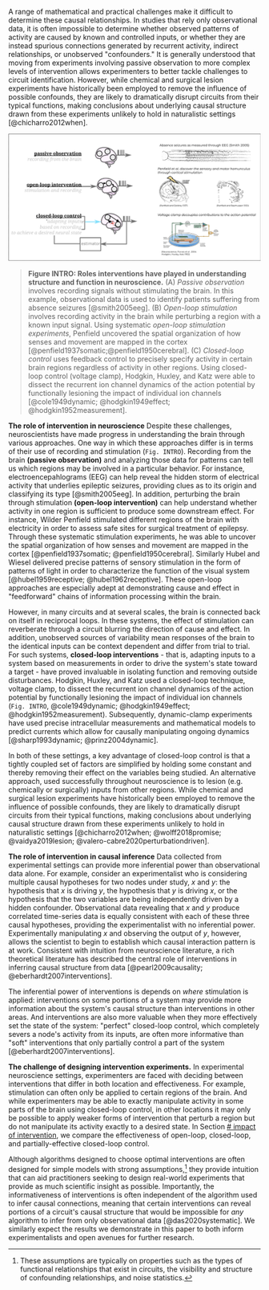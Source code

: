 <!-- NOTE: starts to be intervention-y... maybe this section shouldn't exist if we're not discussing time-series estimation in depth -->
A range of mathematical and practical challenges make it difficult to determine these causal relationships. In studies that rely only observational data, it is often impossible to determine whether observed patterns of activity are caused by known and controlled inputs, or whether they are instead spurious connections generated by recurrent activity, indirect relationships, or unobserved "confounders." It is generally understood that moving from experiments involving passive observation to more complex levels of intervention allows experimenters to better tackle challenges to circuit identification. However, while chemical and surgical lesion experiments have historically been employed to remove the influence of possible confounds, they are likely to dramatically disrupt circuits from their typical functions, making conclusions about underlying causal structure drawn from these experiments unlikely to hold in naturalistic settings [@chicharro2012when]. 

![](/figures/core_figure_sketches/figure1_sketch.png "role of interventions")

> **Figure INTRO: Roles interventions have played in understanding structure and function in neuroscience.** (A) *Passive observation* involves recording signals without stimulating the brain. In this example, observational data is used to identify patients suffering from absence seizures [@smith2005eeg]. (B) *Open-loop stimulation* involves recording activity in the brain while perturbing a region with a known input signal. Using systematic *open-loop stimulation experiments*, Penfield uncovered the spatial organization of how senses and movement are mapped in the cortex [@penfield1937somatic;@penfield1950cerebral]. (C) *Closed-loop control* uses feedback control to precisely specify activity in certain brain regions regardless of activity in other regions. Using closed-loop control (voltage clamp), Hodgkin, Huxley, and Katz were able to dissect the recurrent ion channel dynamics of the action potential by functionally lesioning the impact of individual ion channels [@cole1949dynamic; @hodgkin1949effect; @hodgkin1952measurement].

<!-- NOTE: refs from thesis, esp. __background_from_th.md -->
**The role of intervention in neuroscience**
Despite these challenges, neuroscientists have made progress in understanding the brain through various approaches. One way in which these approaches differ is in terms of their use of recording and stimulation (`Fig. INTRO`). Recording from the brain **(passive observation)** and analyzing those data for patterns can tell us which regions may be involved in a particular behavior. For instance, electroencepahlograms (EEG) can help reveal the hidden storm of electrical activity that underlies epileptic seizures, providing clues as to its origin and classifying its type [@smith2005eeg]. In addition, perturbing the brain through stimulation **(open-loop intervention)** can help understand whether activity in one region is sufficient to produce some downstream effect. For instance, Wilder Penfield stimulated different regions of the brain with electricity in order to assess safe sites for surgical treatment of epilepsy. Through these systematic stimulation experiments, he was able to uncover the spatial organization of how senses and movement are mapped in the cortex [@penfield1937somatic; @penfield1950cerebral]. Similarly Hubel and Wiesel delivered precise patterns of sensory stimulation in the form of patterns of light in order to characterize the function of the visual system [@hubel1959receptive; @hubel1962receptive]. These open-loop approaches are especially adept at demonstrating cause and effect in "feedforward" chains of information processing within the brain.

However, in many circuits and at several scales, the brain is connected back on itself in reciprocal loops. In these systems, the effect of stimulation can reverberate through a circuit blurring the direction of cause and effect. In addition, unobserved sources of variability mean responses of the brain to the identical inputs can be context dependent and differ from trial to trial. For such systems, **closed-loop interventions** - that is, adapting inputs to a system based on measurements in order to drive the system's state toward a target - have proved invaluable in isolating function and removing outside disturbances. Hodgkin, Huxley, and Katz used a closed-loop technique, voltage clamp, to dissect the recurrent ion channel dynamics of the action potential by functionally lesioning the impact of individual ion channels (`Fig. INTRO`, @cole1949dynamic; @hodgkin1949effect; @hodgkin1952measurement). Subsequently, dynamic-clamp experiments have used precise intracellular measurements and mathematical models to predict currents which allow for causally manipulating ongoing dynamics [@sharp1993dynamic; @prinz2004dynamic]. 

In both of these settings, a key advantage of closed-loop control is that a tightly coupled set of factors are simplified by holding some constant and thereby removing their effect on the variables being studied. An alternative approach, used successfully throughout neuroscience is to lesion (e.g. chemically or surgically) inputs from other regions. While chemical and surgical lesion experiments have historically been employed to remove the influence of possible confounds, they are likely to dramatically disrupt circuits from their typical functions, making conclusions about underlying causal structure drawn from these experiments unlikely to hold in naturalistic settings [@chicharro2012when; @wolff2018promise; @vaidya2019lesion; @valero-cabre2020perturbationdriven].
<!-- NOTE: cut -- Closed-loop control allows for both simplifying identification by reversibly severing inputs, while also potentially maintaining other aspects of a circuits natural context (such as mean activity levels and firing rates), allowing for precise identification in a relevant operating regime. -->

<!-- NOTE: see also:
/sketches_and_notation/intro-background/__background_from_th.md
/sketches_and_notation/intro-background/__background_control_prop.md
/sketches_and_notation/intro-background/background_why_control.md
-->
<!-- NOTE: prior draft archived at /section_content/spiking_draft/spiking_background_intervention_causal_inf.md -->

**The role of intervention in causal inference**
Data collected from experimental settings can provide more inferential power than observational data alone. For example, consider an experimentalist who is considering multiple causal hypotheses for two nodes under study, $x$ and $y$: the hypothesis that $x$ is driving $y$, the hypothesis that $y$ is driving $x$, or the hypothesis that the two variables are being independently driven by a hidden confounder. Observational data revealing that $x$ and $y$ produce correlated time-series data is equally consistent with each of these three causal hypotheses, providing the experimentalist with no inferential power. Experimentally manipulating $x$ and observing the output of $y$, however, allows the scientist to begin to establish which causal interaction pattern is at work. Consistent with intuition from neuroscience literature, a rich theoretical literature has described the central role of interventions in inferring causal structure from data [@pearl2009causality; @eberhardt2007interventions].

The inferential power of interventions is depends on *where* stimulation is applied: interventions on some portions of a system may provide more information about the system's causal structure than interventions in other areas. And interventions are also more valuable when they more effectively set the state of the system: "perfect" closed-loop control, which completely severs a node's activity from its inputs, are often more informative than "soft" interventions that only partially control a part of the system [@eberhardt2007interventions].

**The challenge of designing intervention experiments.**
In experimental neuroscience settings, experimenters are faced with deciding between interventions that differ in both location and effectiveness. For example, stimulation can often only be applied to certain regions of the brain. And while experimenters may be able to exactly manipulate activity in some parts of the brain using closed-loop control, in other locations it may only be possible to apply weaker forms of intervention that perturb a region but do not manipulate its activity exactly to a desired state. In Section [# impact of intervention](REF-SECTION-HERE), we compare the effectiveness of open-loop, closed-loop, and partially-effective closed-loop control.

Although algorithms designed to choose optimal interventions are often designed for simple models with strong assumptions,[^more] they provide intuition that can aid practitioners seeking to design real-world experiments that provide as much scientific insight as possible. Importantly, the informativeness of interventions is often independent of the algorithm used to infer causal connections, meaning that certain interventions can reveal portions of a circuit's causal structure that would be impossible for *any* algorithm to infer from only observational data [@das2020systematic]. We similarly expect the results we demonstrate in this paper to both inform experimentalists and open avenues for further research.

<!-- TODO: make sure this @das2020systematic citation is in the right place) -->

[^more]: These assumptions are typically on properties such as the types of functional relationships that exist in circuits, the visibility and structure of confounding relationships, and noise statistics.

<!-- practitioners seeking to design real-world experiments that provide as much scientific insight as possible.... if citations needed here, could start by looking for a good high-level reference in either [@ghassami2018budgeted] or [@yang2018characterizing]. (Both of these papers are pretty technical, so likely wouldn't be great citations on their own.) -->
